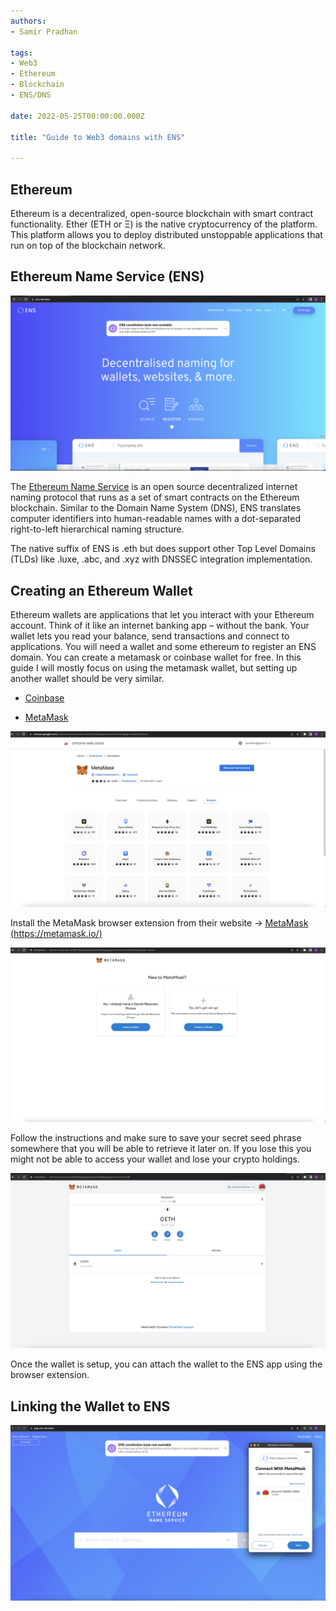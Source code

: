 ```yaml
---
authors:
- Samir Pradhan

tags:
- Web3
- Ethereum
- Blockchain
- ENS/DNS

date: 2022-05-25T00:00:00.000Z

title: "Guide to Web3 domains with ENS"

---
```


## Ethereum

Ethereum is a decentralized, open-source blockchain with smart contract functionality. Ether (ETH or Ξ) is the native cryptocurrency of the platform. This platform allows you to deploy distributed unstoppable applications that run on top of the blockchain network.

## Ethereum Name Service (ENS)

![Ethereum Name Service Website](https://raw.githubusercontent.com/ippontech/blog-usa/master/images/2022/06/ens.domains.png)

The [Ethereum Name Service](https://ens.domains/) is an open source decentralized internet naming protocol that runs as a set of smart contracts on the Ethereum blockchain. Similar to the Domain Name System (DNS), ENS translates computer identifiers into human-readable names with a dot-separated right-to-left hierarchical naming structure.

The native suffix of ENS is .eth but does support other Top Level Domains (TLDs) like .luxe, .abc, and .xyz with DNSSEC integration implementation.

## Creating an Ethereum Wallet

Ethereum wallets are applications that let you interact with your Ethereum account. Think of it like an internet banking app – without the bank. Your wallet lets you read your balance, send transactions and connect to applications. You will need a wallet and some ethereum to register an ENS domain. You can create a metamask or coinbase wallet for free. In this guide I will mostly focus on using the metamask wallet, but setting up another wallet should be very similar.

- [Coinbase](https://www.coinbase.com/wallet)

- [MetaMask](https://metamask.io/)

![Installing MetaMask Extension](https://raw.githubusercontent.com/ippontech/blog-usa/master/images/2022/06/metamask.wallet.extension.png)

Install the MetaMask browser extension from their website -> [MetaMask (https://metamask.io/)](https://metamask.io/)

![MetaMask Wallet Setup](https://raw.githubusercontent.com/ippontech/blog-usa/master/images/2022/06/metamask.wallet.setup.png)

Follow the instructions and make sure to save your secret seed phrase somewhere that you will be able to retrieve it later on. If you lose this you might not be able to access your wallet and lose your crypto holdings.

![MetaMask Wallet Registered](https://raw.githubusercontent.com/ippontech/blog-usa/master/images/2022/06/metamask.wallet.png)

Once the wallet is setup, you can attach the wallet to the ENS app using the browser extension.

## Linking the Wallet to ENS

![Connecting the MetaMask Wallet](https://raw.githubusercontent.com/ippontech/blog-usa/master/images/2022/06/metamask.ens.png)